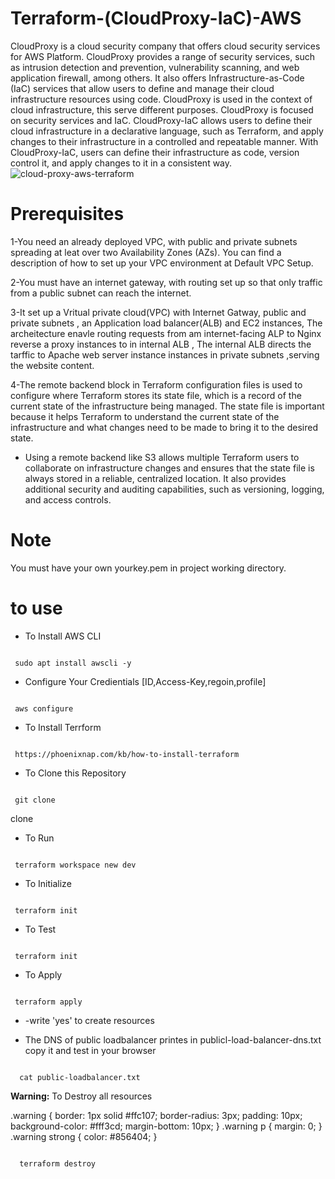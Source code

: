 #                  Terraform-(CloudProxy-IaC)-AWS 

CloudProxy is a cloud security company that offers cloud security services for AWS Platform. CloudProxy provides a range of security services, such as intrusion detection and prevention, vulnerability scanning, and web application firewall, among others. It also offers Infrastructure-as-Code (IaC) services that allow users to define and manage their cloud infrastructure resources using code.
CloudProxy  is used in the context of cloud infrastructure, this  serve different purposes. CloudProxy is focused on security services and IaC.
CloudProxy-IaC allows users to define their cloud infrastructure in a declarative language, such as Terraform, and apply changes to their infrastructure in a controlled and repeatable manner. With CloudProxy-IaC, users can define their infrastructure as code, version control it, and apply changes to it in a consistent way.
![cloud-proxy-aws-terraform](https://github.com/Merit516/Terraform-IAC-AWS/assets/58358691/4c96a7ef-df7f-425d-9396-013e3a1bbf4d)
# Prerequisites
1-You need an already deployed VPC, with public and private subnets spreading at leat over two Availability Zones (AZs). You can find a description of how to set up your VPC environment at Default VPC Setup.

2-You must have an internet gateway, with routing set up so that only traffic from a public subnet can reach the internet.

3-It set up a Vritual private cloud(VPC) with Internet Gatway, public and private subnets , an Application load balancer(ALB) and EC2 instances, The archeitecture enavle routing requests from am internet-facing ALP to Nginx reverse a proxy instances to in internal ALB , The internal ALB directs the tarffic to Apache web server instance instances in private subnets ,serving the website content.

4-The  remote backend block in Terraform configuration files is used to configure where Terraform stores its state file, which is a record of the current state of the infrastructure being managed. The state file is important because it helps Terraform to understand the current state of the infrastructure and what changes need to be made to bring it to the desired state.

- Using a remote backend like S3 allows multiple Terraform users to collaborate on infrastructure changes and ensures that the state file is always stored in a reliable, centralized location. It also provides additional security and auditing capabilities, such as versioning, logging, and access controls.

# Note 
You must have your own yourkey.pem in project working directory.

# to use 
*  To Install AWS CLI

<pre><code class="copy-button">
 sudo apt install awscli -y 
</code></pre>


* Configure Your Credientials [ID,Access-Key,regoin,profile]

<pre><code class="copy-button">
 aws configure
</code></pre>

*  To Install Terrform

<pre><code class="copy-button">
 https://phoenixnap.com/kb/how-to-install-terraform
</code></pre> 


* To Clone this Repository 
<pre><code class="copy-button">
 git clone 
</code></pre> clone 

* To Run 
<pre><code class="copy-button">
 terraform workspace new dev
</code></pre>  

* To Initialize
<pre><code class="copy-button">
 terraform init
</code></pre> 

* To Test
<pre><code class="copy-button">
 terraform init
</code></pre>  

* To Apply
<pre><code class="copy-button">
 terraform apply
</code></pre> 
* -write 'yes' to create  resources

* The DNS of public loadbalancer printes  in publicl-load-balancer-dns.txt copy it and test in your browser
<pre><code class="copy-button">
  cat public-loadbalancer.txt
</code></pre>   

<div class="warning">
  <p><strong>Warning:</strong> To Destroy all resources </p>
</div>
.warning {
  border: 1px solid #ffc107;
  border-radius: 3px;
  padding: 10px;
  background-color: #fff3cd;
  margin-bottom: 10px;
}
.warning p {
  margin: 0;
}
.warning strong {
  color: #856404;
}

<pre><code class="copy-button">
  terraform destroy
</code></pre>   




